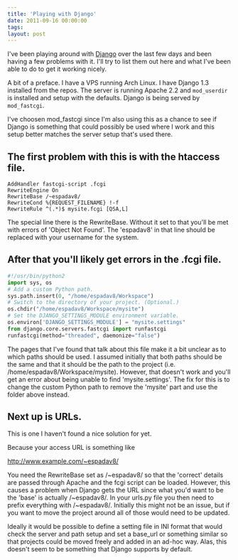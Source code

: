 ```yaml
---
title: 'Playing with Django'
date: 2011-09-16 00:00:00 
tags: 
layout: post
---
```

I've been playing around with [Django](https://www.djangoproject.com/) over the last few days and been having a few problems with it. I'll try to list them out here and what I've been able to do to get it working nicely.

A bit of a preface. I have a VPS running Arch Linux. I have Django 1.3 installed from the repos. The server is running Apache 2.2 and `mod_userdir` is installed and setup with the defaults. Django is being served by `mod_fastcgi`.

I've choosen mod_fastcgi since I'm also using this as a chance to see if Django is something that could possibly be used where I work and this setup better matches the server setup that's used there.

## The first problem with this is with the htaccess file.

```
AddHandler fastcgi-script .fcgi
RewriteEngine On
RewriteBase /~espadav8/
RewriteCond %{REQUEST_FILENAME} !-f
RewriteRule ^(.*)$ mysite.fcgi [QSA,L]
```

The special line there is the RewriteBase. Without it set to that you'll be met with errors of 'Object Not Found'. The 'espadav8' in that line should be replaced with your username for the system.

## After that you'll likely get errors in the .fcgi file.

```python
#!/usr/bin/python2
import sys, os
# Add a custom Python path.
sys.path.insert(0, "/home/espadav8/Workspace")
# Switch to the directory of your project. (Optional.)
os.chdir("/home/espadav8/Workspace/mysite")
# Set the DJANGO_SETTINGS_MODULE environment variable.
os.environ['DJANGO_SETTINGS_MODULE'] = "mysite.settings"
from django.core.servers.fastcgi import runfastcgi
runfastcgi(method="threaded", daemonize="false")
```

The pages that I've found that talk about this file make it a bit unclear as to which paths should be used. I assumed initially that both paths should be the same and that it should be the path to the project (i.e. /home/espadav8/Workspace/mysite). However, that doesn't work and you'll get an error about being unable to find 'mysite.settings'. The fix for this is to change the custom Python path to remove the 'mysite' part and use the folder above instead.

## Next up is URLs.

This is one I haven't found a nice solution for yet.

Because your access URL is something like

http://www.example.com/~espadav8/

You need the RewriteBase set as /~espadav8/ so that the 'correct' details are passed through Apache and the fcgi script can be loaded. However, this causes a problem when Django gets the URL since what you'd want to be the 'base' is actually /~espadav8/. In your urls.py file you then need to prefix everything with /~espadav8/. Initially this might not be an issue, but if you want to move the project around all of those would need to be updated.

Ideally it would be possible to define a setting file in INI format that would check the server and path setup and set a base_url or something similar so that projects could be moved freely and added in an ad-hoc way. Alas, this doesn't seem to be something that Django supports by default.
